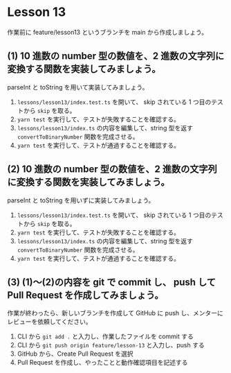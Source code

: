 # Lesson 13

作業前に feature/lesson13 というブランチを main から作成しましょう。

## (1) 10 進数の number 型の数値を、2 進数の文字列に変換する関数を実装してみましょう。

parseInt と toString を用いて実装してみましょう。

1. `lessons/lesson13/index.test.ts` を開いて、 skip されている 1 つ目のテストから `skip` を取る。
1. `yarn test` を実行して、テストが失敗することを確認する。
1. `lessons/lesson13/index.ts` の内容を編集して、string 型を返す `convertToBinaryNumber` 関数を完成させる。
1. `yarn test` を実行して、テストが通過することを確認する。

## (2) 10 進数の number 型の数値を、2 進数の文字列に変換する関数を実装してみましょう。

parseInt と toString を用いずに実装してみましょう。

1. `lessons/lesson13/index.test.ts` を開いて、 skip されている 1 つ目のテストから `skip` を取る。
1. `yarn test` を実行して、テストが失敗することを確認する。
1. `lessons/lesson13/index.ts` の内容を編集して、string 型を返す `convertToBinaryNumber` 関数を完成させる。
1. `yarn test` を実行して、テストが通過することを確認する。

## (3) (1)〜(2)の内容を git で commit し、 push して Pull Request を作成してみましょう。

作業が終わったら、新しいブランチを作成して GitHub に push し、メンターにレビューを依頼してください。

1. CLI から `git add .` と入力し、作業したファイルを commit する
1. CLI から `git push origin feature/lesson-13` と入力し、push する
1. GitHub から、Create Pull Request を選択
1. Pull Request を作成し、やったことと動作確認項目を記述する
